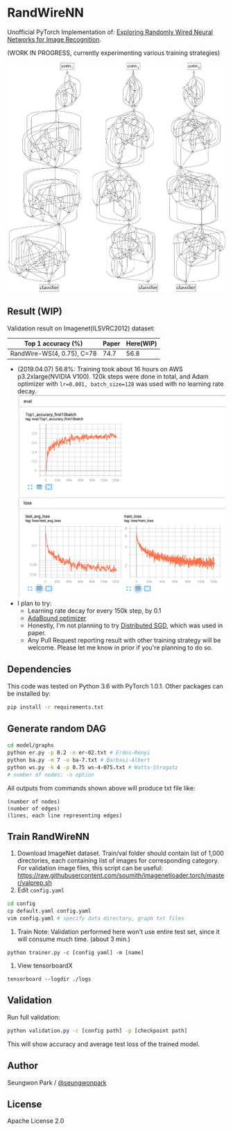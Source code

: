 # RandWireNN
Unofficial PyTorch Implementation of:
[Exploring Randomly Wired Neural Networks for Image Recognition](https://arxiv.org/abs/1904.01569).

(WORK IN PROGRESS, currently experimenting various training strategies)

![](./assets/teaser.png)

## Result (WIP)

Validation result on Imagenet(ILSVRC2012) dataset:

| Top 1 accuracy (%)         | Paper | Here(WIP) |
| -------------------------- | ----- | --------- |
| RandWire-WS(4, 0.75), C=78 | 74.7  | 56.8      |


- (2019.04.07) 56.8%: Training took about 16 hours on AWS p3.2xlarge(NVIDIA V100). 120k steps were done in total, and Adam optimizer with `lr=0.001, batch_size=128` was used with no learning rate decay.
![](./assets/56dot8percent.png)
- I plan to try:
  - Learning rate decay for every 150k step, by 0.1
  - [AdaBound optimizer](https://github.com/Luolc/AdaBound)
  - Honestly, I'm not planning to try [Distributed SGD](https://arxiv.org/abs/1706.02677), which was used in paper.
  - Any Pull Request reporting result with other training strategy will be welcome. Please let me know in prior if you're planning to do so.

## Dependencies

This code was tested on Python 3.6 with PyTorch 1.0.1. Other packages can be installed by:
```bash
pip install -r requirements.txt
```

## Generate random DAG

```bash
cd model/graphs
python er.py -p 0.2 -o er-02.txt # Erdos-Renyi
python ba.py -m 7 -o ba-7.txt # Barbasi-Albert
python ws.py -k 4 -p 0.75 ws-4-075.txt # Watts-Strogatz
# number of nodes: -n option
```

All outputs from commands shown above will produce txt file like:
```
(number of nodes)
(number of edges)
(lines, each line representing edges)
```

## Train RandWireNN

1. Download ImageNet dataset. Train/val folder should contain list of 1,000 directories, each containing list of images for corresponding category. For validation image files, this script can be useful: https://raw.githubusercontent.com/soumith/imagenetloader.torch/master/valprep.sh
1. Edit `config.yaml`
  ```bash
  cd config
  cp default.yaml config.yaml
  vim config.yaml # specify data directory, graph txt files
  ```
1. Train
  Note: Validation performed here won't use entire test set, since it will consume much time. (about 3 min.)
  ```
  python trainer.py -c [config yaml] -m [name]
  ```
1. View tensorboardX
  ```
  tensorboard --logdir ./logs
  ```

## Validation

Run full validation:

```bash
python validation.py -c [config path] -p [checkpoint path]
```

This will show accuracy and average test loss of the trained model.


## Author

Seungwon Park / [@seungwonpark](http://swpark.me)

## License

Apache License 2.0
